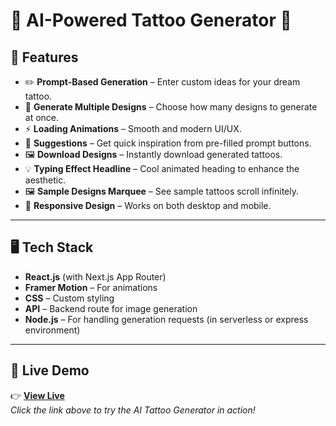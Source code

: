 # 🧠 AI-Powered Tattoo Generator 🎨

## 🚀 Features

- ✏️ **Prompt-Based Generation** – Enter custom ideas for your dream tattoo.
- 🔁 **Generate Multiple Designs** – Choose how many designs to generate at once.
- ⚡ **Loading Animations** – Smooth and modern UI/UX.
- 🎯 **Suggestions** – Get quick inspiration from pre-filled prompt buttons.
- 🖼️ **Download Designs** – Instantly download generated tattoos.
- 💡 **Typing Effect Headline** – Cool animated heading to enhance the aesthetic.
- 🖼️ **Sample Designs Marquee** – See sample tattoos scroll infinitely.
- 🌟 **Responsive Design** – Works on both desktop and mobile.

---

## 🖥️ Tech Stack

- **React.js** (with Next.js App Router)
- **Framer Motion** – For animations
- **CSS** – Custom styling
- **API** – Backend route for image generation
- **Node.js** – For handling generation requests (in serverless or express environment)

---

## 🔗 Live Demo

👉 **[View Live](https://gen-ai-project-fmqr.vercel.app/)**  
*Click the link above to try the AI Tattoo Generator in action!*
